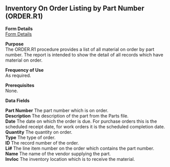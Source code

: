##  Inventory On Order Listing by Part Number (ORDER.R1)

<PageHeader />

**Form Details**  
[ Form Details ](ORDER-R1-1/)   

**Purpose**  
The ORDER.R1 procedure provides a list of all material on order by part
number. The report is intended to show the detail of all records which have
material on order.

**Frequency of Use**  
As required.

**Prerequisites**  
None.

**Data Fields**

**Part Number** The part number which is on order.  
**Description** The description of the part from the Parts file.  
**Date** The date on which the order is due. For purchase orders this is the
scheduled receipt date, for work orders it is the scheduled completion date.  
**Quantity** The quantity on order.  
**Type** The type of order.  
**ID** The record number of the order.  
**Li#** The line item number on the order which contains the part number.  
**Name** The name of the vendor supplying the part.  
**Invloc** The inventory location which is to receive the material.  
  
<badge text= "Version 8.10.57" vertical="middle" />

<PageFooter />